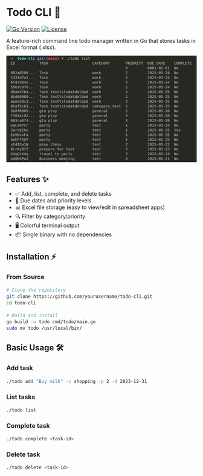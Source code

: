 # Todo CLI 📝

[![Go Version](https://img.shields.io/github/go-mod/go-version/anonymous961/go-todo-cli)](https://golang.org/)
[![License](https://img.shields.io/badge/license-MIT-blue.svg)](LICENSE)

A feature-rich command line todo manager written in Go that stores tasks in Excel format (.xlsx).

![alt text](image.png)

## Features ✨

- ✅ Add, list, complete, and delete tasks
- 📅 Due dates and priority levels
- 📊 Excel file storage (easy to view/edit in spreadsheet apps)
- 🔍 Filter by category/priority
- 🖥️ Colorful terminal output
- 📦 Single binary with no dependencies

## Installation ⚡

### From Source

```bash
# Clone the repository
git clone https://github.com/yourusername/todo-cli.git
cd todo-cli

# Build and install
go build -o todo cmd/todo/main.go
sudo mv todo /usr/local/bin/
```

## Basic Usage 🛠️

### Add task

```sh
./todo add "Buy milk" -c shopping -p 2 -d 2023-12-31
```

### List tasks

```sh
./todo list
```

### Complete task

```sh
./todo complete <task-id>
```

### Delete task

```sh
./todo delete <task-id>
```
